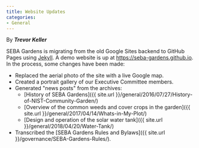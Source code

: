 ```yaml
---
title: Website Updates
categories:
- General
---
```


By ***Trevor Keller***

SEBA Gardens is migrating from the old Google Sites backend to
GitHub Pages using [Jekyll](https://jekyllrb.com/). A demo
website is up at <https://seba-gardens.github.io>. In the
process, some changes have been made:

* Replaced the aerial photo of the site with a live Google map.
* Created a portrait gallery of our Executive Committee members.
* Generated "news posts" from the archives:
  * [History of SEBA Gardens]({{ site.url }}/general/2016/07/27/History-of-NIST-Community-Garden/)
  * [Overview of the common weeds and cover crops in the garden]({{ site.url }}/general/2017/04/14/Whats-in-My-Plot/)
  * [Design and operation of the solar water tank]({{ site.url }}/general/2018/04/20/Water-Tank/)
* Transcribed the [SEBA Gardens Rules and Bylaws]({{ site.url }}/governance/SEBA-Gardens-Rules/).
